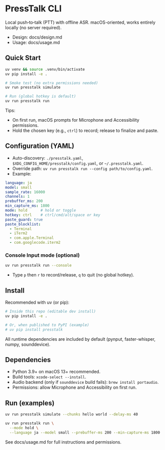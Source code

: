 # PressTalk CLI

Local push‑to‑talk (PTT) with offline ASR. macOS-oriented, works entirely locally (no server required).

- Design: docs/design.md
- Usage: docs/usage.md

## Quick Start

```bash
uv venv && source .venv/bin/activate
uv pip install -e .

# Smoke test (no extra permissions needed)
uv run presstalk simulate

# Run (global hotkey is default)
uv run presstalk run
```
Tips:
- On first run, macOS prompts for Microphone and Accessibility permissions.
- Hold the chosen key (e.g., `ctrl`) to record; release to finalize and paste.

## Configuration (YAML)
- Auto-discovery: `./presstalk.yaml`, `$XDG_CONFIG_HOME/presstalk/config.yaml`, or `~/.presstalk.yaml`.
- Override path: `uv run presstalk run --config path/to/config.yaml`.
- Example:
```yaml
language: ja
model: small
sample_rate: 16000
channels: 1
prebuffer_ms: 200
min_capture_ms: 1800
mode: hold      # hold or toggle
hotkey: ctrl    # ctrl/cmd/alt/space or key
paste_guard: true
paste_blocklist:
  - Terminal
  - iTerm2
  - com.apple.Terminal
  - com.googlecode.iterm2
```

### Console Input mode (optional)

```bash
uv run presstalk run --console
```
- Type `p` then `r` to record/release, `q` to quit (no global hotkey).

## Install

Recommended with uv (or pip):

```bash
# Inside this repo (editable dev install)
uv pip install -e .

# Or, when published to PyPI (example)
# uv pip install presstalk
```

All runtime dependencies are included by default (pynput, faster-whisper, numpy, sounddevice).

## Dependencies

- Python 3.9+ on macOS 13+ recommended.
- Build tools: `xcode-select --install`.
- Audio backend (only if `sounddevice` build fails): `brew install portaudio`.
- Permissions: allow Microphone and Accessibility on first run.

## Run (examples)

```bash
uv run presstalk simulate --chunks hello world --delay-ms 40

uv run presstalk run \
  --mode hold \
  --language ja --model small --prebuffer-ms 200 --min-capture-ms 1800
```

See docs/usage.md for full instructions and permissions.

